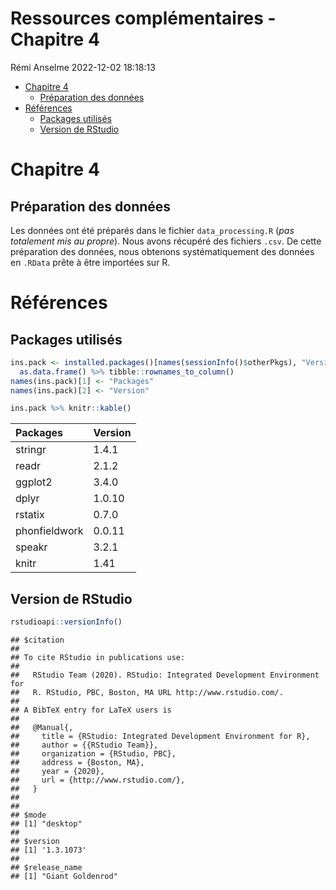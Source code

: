 Ressources complémentaires - Chapitre 4
================
Rémi Anselme
2022-12-02 18:18:13

  - [Chapitre 4](#chapitre-4)
      - [Préparation des données](#préparation-des-données)
  - [Références](#références)
      - [Packages utilisés](#packages-utilisés)
      - [Version de RStudio](#version-de-rstudio)

# Chapitre 4

## Préparation des données

Les données ont été préparés dans le fichier `data_processing.R` (*pas
totalement mis au propre*). Nous avons récupéré des fichiers `.csv`. De
cette préparation des données, nous obtenons systématiquement des
données en `.RData` prête à être importées sur R.

# Références

## Packages utilisés

``` r
ins.pack <- installed.packages()[names(sessionInfo()$otherPkgs), "Version"] %>% 
  as.data.frame() %>% tibble::rownames_to_column()
names(ins.pack)[1] <- "Packages"
names(ins.pack)[2] <- "Version"

ins.pack %>% knitr::kable()
```

| Packages      | Version |
| :------------ | :------ |
| stringr       | 1.4.1   |
| readr         | 2.1.2   |
| ggplot2       | 3.4.0   |
| dplyr         | 1.0.10  |
| rstatix       | 0.7.0   |
| phonfieldwork | 0.0.11  |
| speakr        | 3.2.1   |
| knitr         | 1.41    |

## Version de RStudio

``` r
rstudioapi::versionInfo()
```

    ## $citation
    ## 
    ## To cite RStudio in publications use:
    ## 
    ##   RStudio Team (2020). RStudio: Integrated Development Environment for
    ##   R. RStudio, PBC, Boston, MA URL http://www.rstudio.com/.
    ## 
    ## A BibTeX entry for LaTeX users is
    ## 
    ##   @Manual{,
    ##     title = {RStudio: Integrated Development Environment for R},
    ##     author = {{RStudio Team}},
    ##     organization = {RStudio, PBC},
    ##     address = {Boston, MA},
    ##     year = {2020},
    ##     url = {http://www.rstudio.com/},
    ##   }
    ## 
    ## 
    ## $mode
    ## [1] "desktop"
    ## 
    ## $version
    ## [1] '1.3.1073'
    ## 
    ## $release_name
    ## [1] "Giant Goldenrod"

